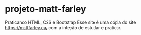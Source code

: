 # projeto-matt-farley
Praticando HTML, CSS e Bootstrap
Esse site é uma cópia do site https://mattfarley.ca/ com a inteção de estudar e praticar.
